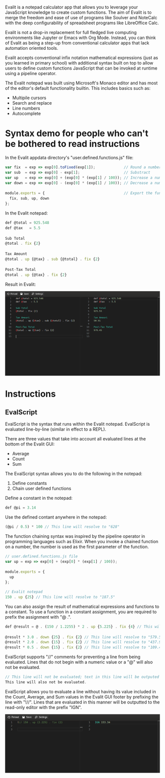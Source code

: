 Evalit is a notepad calculator app that allows you to leverage your JavaScript knowledge
to create custom functions. The aim of Evalit is to merge the freedom and ease of use of
programs like Soulver and NoteCalc with the deep configurability of spreadsheet programs
like LibreOffice Calc.

Evalit is not a drop-in replacement for full fledged live computing environments like
Jupyter or Emacs with Org Mode. Instead, you can think of Evalit as being a step-up from
conventional calculator apps that lack automation oriented tools.

Evalit accepts conventional infix notation mathematical expressions (just as you learned
in primary school) with additional syntax built on top to allow users to define custom
functions JavaScript that can be invoked at runtime using a pipeline operator.

The Evalit notepad was built using Microsoft's Monaco editor and has most of the editor's
default functionality builtin. This includes basics such as:
- Multipile cursors
- Search and replace
- Line numbers
- Autocomplete

# Syntax demo for people who can't be bothered to read instructions

In the Evalit appdata directory's "user.defined.functions.js" file:

``` js
var fix  = exp => exp[0].toFixed(exp[1]);             // Round a number to a specific point
var sub  = exp => exp[0] - exp[1];                    // Substract
var up   = exp => exp[0] + (exp[0] * (exp[1] / 100)); // Increase a number by a percentage
var down = exp => exp[0] - (exp[0] * (exp[1] / 100)); // Decrease a number by a percentage

module.exports = {                                    // Export the functions
  fix, sub, up, down
};
```

In the Evalit notepad:

``` js
def @total = 925.548
def @tax   = 5.5

Sub Total
@total . fix {2}

Tax Amount
@total . up {@tax} . sub {@total} . fix {2}

Post-Tax Total
@total . up {@tax} . fix {2}
```

Result in Evalit:

![Alt text](screenshots/InvoiceExample.png)

# Instructions

## EvalScript

EvalScript is the syntax that runs within the Evalit notepad. EvalScript is evaluated
line-by-line (similar in effect to a REPL).

There are three values that take into account all evaluated lines at the bottom of the
Evalit GUI:
- Average
- Count
- Sum


The EvalScript syntax allows you to do the following in the notepad:
1. Define constants
2. Chain user defined functions

Define a constant in the notepad:

``` js
def @pi = 3.14
```

Use the defined contant anywhere in the notepad:

``` js
(@pi / 0.5) * 100 // This line will resolve to "628"
```

The function chaining syntax was inspired by the pipeline operator in programming
languages such as Elixir. When you invoke a chained function on a number, the number is
used as the first parameter of the function.


``` js
// user.defined.functions.js file
var up = exp => exp[0] + (exp[0] * (exp[1] / 100));

module.exports = {
  up
};
```

``` js
// Evalit notepad
150 . up {25} // This line will resolve to "187.5"
```

You can also assign the result of mathematical expressions and functions to a constant. To
use a function in a constant assignment, you are required to prefix the assignment with "@
.".

``` js
def @result = @ . (150 / 1.2255) * 2 . up {5.225} . fix {4} // This will assign the value "257.5887" to "@result"

@result * 3.0 . down {25} . fix {2} // This line will resolve to "579.57"
@result * 2.0 . down {15} . fix {2} // This line will resolve to "437.9"
@result * 0.5 . down {15} . fix {2} // This line will resolve to "109.48"
```

EvalScript supports "//" comments for preventing a line from being evaluated. Lines that
do not begin with a numeric value or a "@" will also not be evaluated.

``` js
// This line will not be evaluated; text in this line will be outputed to the read-only editor unchanged.
This line will also not be evaluated.
```

EvalScript allows you to evaluate a line without having its value included in the Count,
Average, and Sum values in the Evalit GUI footer by prefixing the line with "!//". Lines
that are evaluated in this manner will be outputted to the read-only editor with the
prefix "IGN".

![Alt text](screenshots/IGNExample.png)
